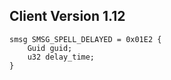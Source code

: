 ## Client Version 1.12

```rust,ignore
smsg SMSG_SPELL_DELAYED = 0x01E2 {
    Guid guid;    
    u32 delay_time;    
}

```
